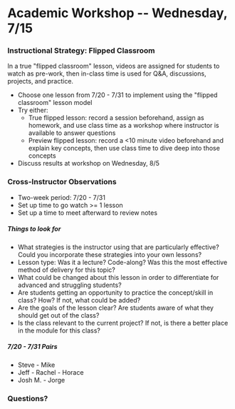 # Academic Workshop -- Wednesday, 7/15

### Instructional Strategy: Flipped Classroom

In a true "flipped classroom" lesson, videos are assigned for students to watch as pre-work, then in-class time is used for Q&A, discussions, projects, and practice. 

* Choose one lesson from 7/20 - 7/31 to implement using the "flipped classroom" lesson model
* Try either: 
  - True flipped lesson: record a session beforehand, assign as homework, and use class time as a workshop where instructor is available to answer questions
  - Preview flipped lesson: record a <10 minute video beforehand and explain key concepts, then use class time to dive deep into those concepts
* Discuss results at workshop on Wednesday, 8/5

### Cross-Instructor Observations

* Two-week period: 7/20 - 7/31
* Set up time to go watch >= 1 lesson
* Set up a time to meet afterward to review notes

##### Things to look for

* What strategies is the instructor using that are particularly effective? Could you incorporate these strategies into your own lessons?
* Lesson type: Was it a lecture? Code-along? Was this the most effective method of delivery for this topic? 
* What could be changed about this lesson in order to differentiate for advanced and struggling students? 
* Are students getting an opportunity to practice the concept/skill in class? How? If not, what could be added? 
* Are the goals of the lesson clear? Are students aware of what they should get out of the class? 
* Is the class relevant to the current project? If not, is there a better place in the module for this class? 

##### 7/20 - 7/31 Pairs

* Steve - Mike
* Jeff - Rachel - Horace
* Josh M. - Jorge

### Questions?
